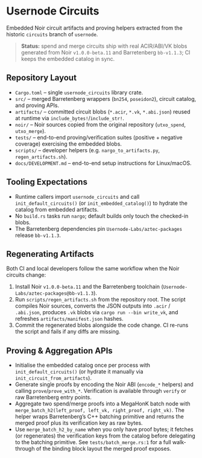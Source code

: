 # Usernode Circuits

Embedded Noir circuit artifacts and proving helpers extracted from the historic `circuits` branch of `usernode`.

> **Status:** spend and merge circuits ship with real ACIR/ABI/VK blobs generated from Noir `v1.0.0-beta.11` and Barretenberg `bb-v1.1.3`; CI keeps the embedded catalog in sync.

## Repository Layout
- `Cargo.toml` – single `usernode_circuits` library crate.
- `src/` – merged Barretenberg wrappers (`bn254`, `poseidon2`), circuit catalog, and proving APIs.
- `artifacts/` – committed circuit blobs (`*.acir`, `*.vk`, `*.abi.json`) reused at runtime via `include_bytes!`/`include_str!`.
- `noir/` – Noir sources copied from the original repository (`utxo_spend`, `utxo_merge`).
- `tests/` – end-to-end proving/verification suites (positive + negative coverage) exercising the embedded blobs.
- `scripts/` – developer helpers (e.g. `nargo_to_artifacts.py`, `regen_artifacts.sh`).
- `docs/DEVELOPMENT.md` – end-to-end setup instructions for Linux/macOS.

## Tooling Expectations
- Runtime callers import `usernode_circuits` and call `init_default_circuits()` (or `init_embedded_catalog()`) to hydrate the catalog from embedded artifacts.
- No `build.rs` tasks run `nargo`; default builds only touch the checked-in blobs.
- The Barretenberg dependencies pin `Usernode-Labs/aztec-packages` release `bb-v1.1.3`.

## Regenerating Artifacts
Both CI and local developers follow the same workflow when the Noir circuits change:
1. Install Noir `v1.0.0-beta.11` and the Barretenberg toolchain (`Usernode-Labs/aztec-packages@bb-v1.1.3`).
2. Run `scripts/regen_artifacts.sh` from the repository root. The script compiles Noir sources, converts the JSON outputs into `.acir` / `.abi.json`, produces `.vk` blobs via `cargo run --bin write_vk`, and refreshes `artifacts/manifest.json` hashes.
3. Commit the regenerated blobs alongside the code change. CI re-runs the script and fails if any diffs are missing.

## Proving & Aggregation APIs
- Initialise the embedded catalog once per process with `init_default_circuits()` (or hydrate it manually via `init_circuit_from_artifacts`).
- Generate single proofs by encoding the Noir ABI (`encode_*` helpers) and calling `prove`/`prove_with_*`. Verification is available through `verify` or raw Barretenberg entry points.
- Aggregate two spend/merge proofs into a MegaHonK batch node with `merge_batch_h2(left_proof, left_vk, right_proof, right_vk)`. The helper wraps Barretenberg’s C++ batching primitive and returns the merged proof plus its verification key as raw bytes.
- Use `merge_batch_h2_by_name` when you only have proof bytes; it fetches (or regenerates) the verification keys from the catalog before delegating to the batching primitive. See `tests/batch_merge.rs:1` for a full walk-through of the binding block layout the merged proof exposes.
